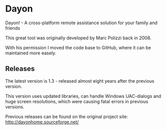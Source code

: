 # Dayon
Dayon! - A cross-platform remote assistance solution for your family and friends

This great tool was originally developed by Marc Polizzi back in 2008.

With his permission I moved the code base to GitHub, where it can be maintained more easely.

## Releases

The latest version is 1.3 - released almost eight years after the previous version.

This version uses updated libraries, can handle Windows UAC-dialogs and huge screen resolutions, which were causing fatal errors in previous versions.

Previous releases can be found on the original project site: http://dayonhome.sourceforge.net/

